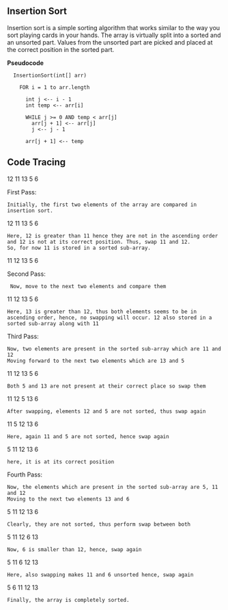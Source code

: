 ## Insertion Sort

Insertion sort is a simple sorting algorithm that works similar to the way you sort playing cards in your hands. The array is virtually split into a sorted and an unsorted part. Values from the unsorted part are picked and placed at the correct position in the sorted part.


**Pseudocode**
```
  InsertionSort(int[] arr)

    FOR i = 1 to arr.length

      int j <-- i - 1
      int temp <-- arr[i]

      WHILE j >= 0 AND temp < arr[j]
        arr[j + 1] <-- arr[j]
        j <-- j - 1

      arr[j + 1] <-- temp

```


## Code Tracing


   12   	   11   	   13   	   5   	   6       
    

First Pass:

    Initially, the first two elements of the array are compared in insertion sort.

   12   	   11   	   13   	   5   	   6   

    Here, 12 is greater than 11 hence they are not in the ascending order and 12 is not at its correct position. Thus, swap 11 and 12.
    So, for now 11 is stored in a sorted sub-array.

   11   	   12   	   13   	   5   	   6   

Second Pass:

     Now, move to the next two elements and compare them

   11   	   12   	   13   	   5   	   6   

    Here, 13 is greater than 12, thus both elements seems to be in ascending order, hence, no swapping will occur. 12 also stored in a sorted sub-array along with 11

Third Pass:

    Now, two elements are present in the sorted sub-array which are 11 and 12
    Moving forward to the next two elements which are 13 and 5

   11   	   12   	   13   	   5   	   6   

    Both 5 and 13 are not present at their correct place so swap them

   11   	   12   	   5   	   13   	   6   

    After swapping, elements 12 and 5 are not sorted, thus swap again

   11   	   5   	   12   	   13   	   6   

    Here, again 11 and 5 are not sorted, hence swap again

   5   	   11   	   12   	   13   	   6   

    here, it is at its correct position

Fourth Pass:

    Now, the elements which are present in the sorted sub-array are 5, 11 and 12
    Moving to the next two elements 13 and 6

   5   	   11   	   12   	   13   	   6   

    Clearly, they are not sorted, thus perform swap between both

   5   	   11   	   12   	   6   	   13   

    Now, 6 is smaller than 12, hence, swap again

   5   	   11   	   6   	   12   	   13   

    Here, also swapping makes 11 and 6 unsorted hence, swap again

   5   	   6   	   11   	   12   	   13   

    Finally, the array is completely sorted.